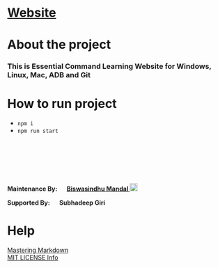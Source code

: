 # [Website](https://artbindu.github.io/essential_command/)


# About the project
### This is Essential Command Learning Website for Windows, Linux, Mac, ADB and Git

# How to run project
 - `npm i`
 - `npm run start`

<br><br><br><br><br>

**Maintenance By: [<img width="15px" padding="1px" src="https://cdn.simpleicons.org/github/F81F7E"/>](https://github.com/artbindu) [Biswasindhu Mandal <img width="18px" padding="1px" src="./favicon.ico"/>](https://artbindu.github.io/artbindu/index.html)** 
&nbsp;&nbsp; 

**Supported By: [<img width="15px" backgroundColor="black" padding="1px" src="https://cdn.simpleicons.org/github/red"/>](https://github.com/SubhadeepGiri) Subhadeep Giri**<br>

# Help
[Mastering Markdown](https://guides.github.com/features/mastering-markdown/)<br>
[MIT LICENSE Info](https://choosealicense.com/licenses/mit/)
